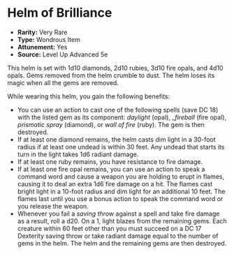 # Helm of Brilliance

- **Rarity:** Very Rare
- **Type:** Wondrous Item
- **Attunement:** Yes
- **Source:** Level Up Advanced 5e

This helm is set with 1d10 diamonds, 2d10 rubies, 3d10 fire opals, and 4d10 opals. Gems removed from the helm crumble to dust. The helm loses its magic when all the gems are removed.

While wearing this helm, you gain the following benefits:

* You can use an action to cast one of the following spells (save DC 18) with the listed gem as its component: _daylight_ (opal), __fireball_  (fire opal), _prismatic spray_ (diamond), or _wall of fire_  (ruby). The gem is then destroyed.
* If at least one diamond remains, the helm casts dim light in a 30-foot radius if at least one undead is within 30 feet. Any undead that starts its turn in the light takes 1d6 radiant damage.
* If at least one ruby remains, you have resistance to fire damage.
* If at least one fire opal remains, you can use an action to speak a command word and cause a weapon you are holding to erupt in flames, causing it to deal an extra 1d6 fire damage on a hit. The flames cast bright light in a 10-foot radius and dim light for an additional 10 feet. The flames last until you use a bonus action to speak the command word or you release the weapon.
* Whenever you fail a _saving throw_  against a spell and take fire damage as a result, roll a d20\. On a 1, light blazes from the remaining gems. Each creature within 60 feet other than you must succeed on a DC 17 Dexterity saving throw or take radiant damage equal to the number of gems in the helm. The helm and the remaining gems are then destroyed.
